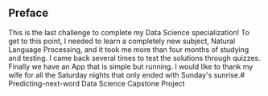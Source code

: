 ## Preface

This is the last challenge to complete my Data Science specialization!
To get to this point, I needed to learn a completely new subject, Natural Language Processing, and it took me more than four months of studying and testing. I came back several times to test the solutions through quizzes.
Finally we have an App that is simple but running. I would like to thank my wife for all the Saturday nights that only ended with Sunday's sunrise.# Predicting-next-word
Data Science Capstone Project 
